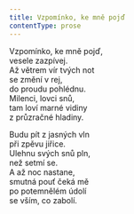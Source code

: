 ```yaml
---
title: Vzpomínko, ke mně pojď
contentType: prose
---
```


<section>

Vzpomínko, ke mně pojď,  
vesele zazpívej.  
Až větrem vír tvých not  
se změní v rej,  
do proudu pohlédnu.  
Milenci, lovci snů,  
tam loví marné vidiny  
z průzračné hladiny.

Budu pít z jasných vln  
při zpěvu jiřice.  
Ulehnu svých snů pln,  
než setmí se.  
A až noc nastane,  
smutná pouť čeká mě  
po potemnělém údolí  
se vším, co zabolí.

</section>
